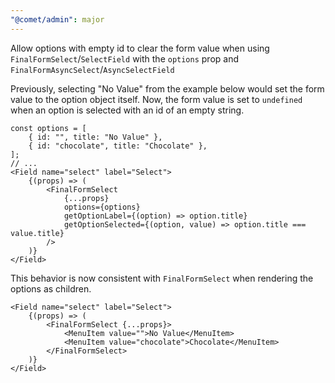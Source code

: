 ```yaml
---
"@comet/admin": major
---
```


Allow options with empty id to clear the form value when using `FinalFormSelect`/`SelectField` with the `options` prop and `FinalFormAsyncSelect`/`AsyncSelectField`

Previously, selecting "No Value" from the example below would set the form value to the option object itself.
Now, the form value is set to `undefined` when an option is selected with an id of an empty string.

```tsx
const options = [
    { id: "", title: "No Value" },
    { id: "chocolate", title: "Chocolate" },
];
// ...
<Field name="select" label="Select">
    {(props) => (
        <FinalFormSelect
            {...props}
            options={options}
            getOptionLabel={(option) => option.title}
            getOptionSelected={(option, value) => option.title === value.title}
        />
    )}
</Field>
```

This behavior is now consistent with `FinalFormSelect` when rendering the options as children.

```tsx
<Field name="select" label="Select">
    {(props) => (
        <FinalFormSelect {...props}>
            <MenuItem value="">No Value</MenuItem>
            <MenuItem value="chocolate">Chocolate</MenuItem>
        </FinalFormSelect>
    )}
</Field>
```
